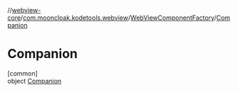 //[webview-core](../../../../index.md)/[com.mooncloak.kodetools.webview](../../index.md)/[WebViewComponentFactory](../index.md)/[Companion](index.md)

# Companion

[common]\
object [Companion](index.md)
